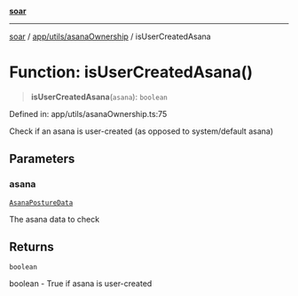 [**soar**](../../../../README.md)

***

[soar](../../../../modules.md) / [app/utils/asanaOwnership](../README.md) / isUserCreatedAsana

# Function: isUserCreatedAsana()

> **isUserCreatedAsana**(`asana`): `boolean`

Defined in: app/utils/asanaOwnership.ts:75

Check if an asana is user-created (as opposed to system/default asana)

## Parameters

### asana

[`AsanaPostureData`](../../../../types/images/interfaces/AsanaPostureData.md)

The asana data to check

## Returns

`boolean`

boolean - True if asana is user-created
